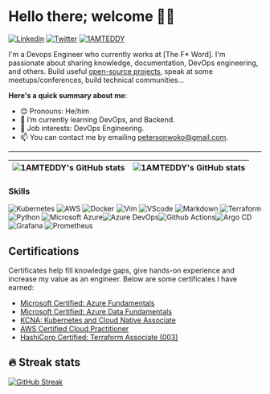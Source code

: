 # Hello there; welcome 👋🏾

[![Linkedin](https://img.shields.io/badge/-petersonwoko-blue?style=for-the-badge&logo=Linkedin&logoColor=white&link=https://www.linkedin.com/in/peterson-nwoko)](https://www.linkedin.com/in/peterson-nwoko-0291521b5) 
[![Twitter](https://img.shields.io/badge/-@TheNovember_man-1ca0f1?style=for-the-badge&logo=twitter&logoColor=white&link=https://twitter.com/TheNovember_man)](https://twitter.com/TheNovember_man)
[<img src="https://komarev.com/ghpvc/?username=tannaye&label=Profile%20views&color=0e75b6&style=flat" alt="1AMTEDDY" />](https://github.com/1AMTEDDY/1AMTEDDY)


I'm a Devops Engineer who currently works at [The F* Word]. I'm passionate about sharing knowledge, documentation, DevOps engineering, and others. Build useful [open-source projects](https://github.com/1AMTEDDY), speak at some meetups/conferences, build technical communities...

**Here's a quick summary about me**:

- 😊 Pronouns: He/him
- 🌱 I’m currently learning DevOps, and Backend.
- 💼 Job interests: DevOps Engineering.
- 📫 You can contact me by emailing petersonwoko@gmail.com.
---

| <img align="center" src="https://github-readme-stats.vercel.app/api?username=1AMTEDDY&show_icons=true&include_all_commits=true&hide_border=true&theme=transparent" alt="1AMTEDDY's GitHub stats" /> | <img align="center" src="https://github-readme-stats.vercel.app/api/top-langs/?username=1AMTEDDY&langs_count=8&layout=compact&hide_border=true&theme=transparent" alt="1AMTEDDY's GitHub stats" /> |
| ------------- | ------------- |

### Skills
![Kubernetes](https://img.shields.io/badge/kubernetes-326ce5.svg?&style=for-the-badge&logo=kubernetes&logoColor=white) ![AWS](https://img.shields.io/badge/AWS-FF9900?style=for-the-badge&logo=amazonaws&logoColor=white) ![Docker](https://img.shields.io/badge/Docker-2CA5E0?style=for-the-badge&logo=docker&logoColor=white) ![Vim](https://img.shields.io/badge/VIM-%2311AB00.svg?&style=for-the-badge&logo=vim&logoColor=white) ![VScode](https://img.shields.io/badge/VSCode-0078D4?style=for-the-badge&logo=visual%20studio%20code&logoColor=white) ![Markdown](https://img.shields.io/badge/Markdown-000000?style=for-the-badge&logo=markdown&logoColor=white) ![Terraform](https://img.shields.io/badge/Terraform-7B42BC?style=for-the-badge&logo=terraform) ![Python](https://img.shields.io/badge/Python-3776AB?style=for-the-badge&logo=python&logoColor=white) ![Microsoft Azure](https://img.shields.io/badge/Microsoft%20Azure-0078D4?style=for-the-badge&logo=microsoft%20azure&logoColor=white)![Azure DevOps](https://img.shields.io/badge/Azure%20DevOps-0078D7?style=for-the-badge&logo=azure%20devops&logoColor=white)![Github Actions](https://img.shields.io/badge/GitHub%20Actions-2088FF?style=for-the-badge&logo=githubactions&logoColor=white)![Argo CD](https://img.shields.io/badge/Argo-EF7B4D?style=for-the-badge&logo=argo&logoColor=white) ![Grafana](https://img.shields.io/badge/Grafana-F46800?style=for-the-badge&logo=grafana&logoColor=white) ![Prometheus](https://img.shields.io/badge/Prometheus-E6522C?style=for-the-badge&logo=prometheus&logoColor=white)

## Certifications
Certificates help fill knowledge gaps, give hands-on experience and increase my value as an engineer. Below are some certificates I have earned:

- [Microsoft Certified: Azure Fundamentals](https://www.credly.com/badges/09030a41-9b91-4785-b324-ce0a988be160/public_url)
- [Microsoft Certified: Azure Data Fundamentals](https://www.credly.com/badges/412fbe3b-4cc0-432e-bef5-c167b2e8ae75/public_url)
- [KCNA: Kubernetes and Cloud Native Associate](https://www.credly.com/badges/bd00fe62-8f90-4600-84a5-6a80ac57ab57/public_url)
- [AWS Certified Cloud Practitioner](https://www.credly.com/badges/d945f8ce-b694-4b53-890d-55bbdf1b8810/public_url)
- [HashiCorp Certified: Terraform Associate (003)](https://www.credly.com/badges/8e93a1fa-6cce-431d-8a46-3ef97f496de4/public_url)

## 🔥 Streak stats
[![GitHub Streak](http://github-readme-streak-stats.herokuapp.com?user=1AMTEDDY&theme=cobalt)](https://git.io/streak-stats)
<br>



